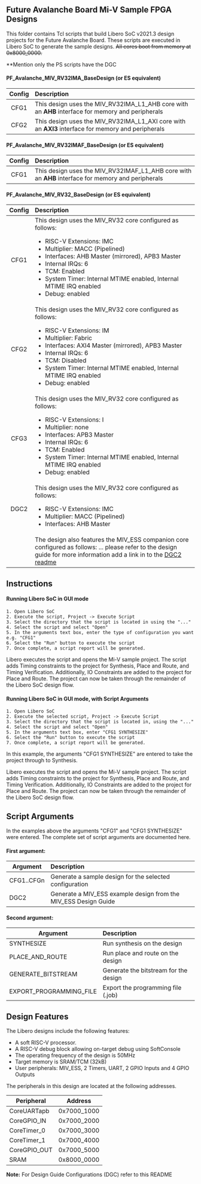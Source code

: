 ## Future Avalanche Board Mi-V Sample FPGA Designs
This folder contains Tcl scripts that build Libero SoC v2021.3 design projects for the Future Avalanche Board. These scripts are executed in Libero SoC to generate the sample designs. ~~All cores boot from memory at 0x8000_0000.~~

**Mention only the PS scripts have the DGC 

#### PF_Avalanche_MIV_RV32IMA_BaseDesign (or ES equivalent)

| Config  | Description |
| :------:|:------------|
| CFG1    |This design uses the MIV_RV32IMA_L1_AHB core with an **AHB** interface for memory and peripherals|
| CFG2    |This design uses the MIV_RV32IMA_L1_AXI core with an **AXI3** interface for memory and peripherals|


#### PF_Avalanche_MIV_RV32IMAF_BaseDesign (or ES equivalent)

| Config  |Description |
| :------:|:-----------|
| CFG1    |  This design uses the MIV_RV32IMAF_L1_AHB core with an **AHB** interface for memory and peripherals|



#### PF_Avalanche_MIV_RV32_BaseDesign (or ES equivalent)


| Config  | Description|
| :------:|:----------------------------------------|
| CFG1    | This design uses the MIV_RV32 core configured as follows: <ul><li>RISC-V Extensions: IMC</li><li>Multiplier: MACC (Pipelined)</li><li>Interfaces: AHB Master (mirrored), APB3 Master</li><li>Internal IRQs: 6</li><li>TCM: Enabled</li><li>System Timer: Internal MTIME enabled, Internal MTIME IRQ enabled</li><li>Debug: enabled</li></ul>|
| CFG2    | This design uses the MIV_RV32 core configured as follows: <ul><li>RISC-V Extensions: IM</li><li>Multiplier: Fabric</li><li>Interfaces: AXI4 Master (mirrored), APB3 Master</li><li>Internal IRQs: 6</li><li>TCM: Disabled</li><li>System Timer: Internal MTIME enabled, Internal MTIME IRQ enabled</li><li>Debug: enabled</li></ul>|
| CFG3    | This design uses the MIV_RV32 core configured as follows: <ul><li>RISC-V Extensions: I</li><li>Multiplier: none</li><li>Interfaces: APB3 Master</li><li>Internal IRQs: 6</li><li>TCM: Enabled</li><li>System Timer: Internal MTIME enabled, Internal MTIME IRQ enabled</li><li>Debug: enabled</li></ul>|
| DGC2    | This design uses the MIV_RV32 core configured as follows:  <ul><li>RISC-V Extensions: IMC</li><li>Multiplier: MACC (Pipelined)</li><li>Interfaces: AHB Master
|         | The design also features the MIV_ESS companion core configured as follows: ... please refer to the design guide for more information <add the link to the design guide here> add a link in to the [DGC2 readme](https://github.com/seb-slowiko/Future-Avalanche-Board-1/blob/v2021-3_sample_2/Libero_Projects/import/components/IMC_DGC2/README.md) <link>



## <a name="quick"></a> Instructions

#### Running Libero SoC in GUI mode
    1. Open Libero SoC
    2. Execute the script, Project -> Execute Script
    3. Select the directory that the script is located in using the "..."
    4. Select the script and select "Open"
    5. In the arguments text box, enter the type of configuration you want e.g. "CFG1"
    6. Select the "Run" button to execute the script
    7. Once complete, a script report will be generated.

Libero executes the script and opens the Mi-V sample project. The script adds Timing constraints to the project for Synthesis, Place and Route, and Timing Verification. Additionally, IO Constraints are added to the project for Place and Route. The project can now be taken through the remainder of the Libero SoC design flow.

#### Running Libero SoC in GUI mode, with Script Arguments
    1. Open Libero SoC
    2. Execute the selected script, Project -> Execute Script
    3. Select the directory that the script is located in, using the "..."
    4. Select the script and select "Open"
    5. In the arguments text box, enter "CFG1 SYNTHESIZE"
    6. Select the "Run" button to execute the script
    7. Once complete, a script report will be generated.

In this example, the arguments "CFG1 SYNTHESIZE" are entered to take the project through to Synthesis.

Libero executes the script and opens the Mi-V sample project. The script adds Timing constraints to the project for Synthesis, Place and Route, and Timing Verification. Additionally, IO Constraints are added to the project for Place and Route. The project can now be taken through the remainder of the Libero SoC design flow.  
    
## <a name="Script arguments"></a> Script Arguments
In the examples above the arguments "CFG1" and "CFG1 SYNTHESIZE" were entered. The complete set of script arguments are documented here.

#### First argument:
| Argument                  |  Description   |
| ------------------------- |:---------------|
| CFG1..CFGn                | Generate a sample design for the selected configuration                           |
| DGC2                      | Generate a MIV_ESS example design from the MIV_ESS Design Guide <link the DG UG>  |


#### Second argument:
| Argument                  |  Description   |
| ------------------------- |:---------------|
| SYNTHESIZE                | Run synthesis on the design  |
| PLACE_AND_ROUTE           | Run place and route on the design  |
| GENERATE_BITSTREAM        | Generate the bitstream for the design|
| EXPORT_PROGRAMMING_FILE   | Export the programming file (.job) |

## Design Features
The Libero designs include the following features:
* A soft RISC-V processor.
* A RISC-V debug block allowing on-target debug using SoftConsole
* The operating frequency of the design is 50MHz
* Target memory is SRAM/TCM (32kB)
* User peripherals: MIV_ESS, 2 Timers, UART, 2 GPIO Inputs and 4 GPIO Outputs

The peripherals in this design are located at the following addresses.

| Peripheral    | Address   |
| ------------- |:-------------:|
| CoreUARTapb   | 0x7000_1000   |
| CoreGPIO_IN   | 0x7000_2000   |
| CoreTimer_0   | 0x7000_3000   |
| CoreTimer_1   | 0x7000_4000   |
| CoreGPIO_OUT  | 0x7000_5000   |
| SRAM| 0x8000_0000|

**Note:** For Design Guide Configurations (DGC) refer to this README <link>
